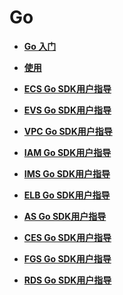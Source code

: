 # Go<a name="ZH-CN_TOPIC_0089679422"></a>

-   **[Go 入门](Go-入门.md)**  

-   **[使用](使用-1.md)**  

-   **[ECS Go SDK用户指导](ECS-Go-SDK用户指导.md)**  

-   **[EVS Go SDK用户指导](EVS-Go-SDK用户指导.md)**  

-   **[VPC Go SDK用户指导](VPC-Go-SDK用户指导.md)**  

-   **[IAM Go SDK用户指导](IAM-Go-SDK用户指导.md)**  

-   **[IMS Go SDK用户指导](IMS-Go-SDK用户指导.md)**  

-   **[ELB Go SDK用户指导](ELB-Go-SDK用户指导.md)**  

-   **[AS Go SDK用户指导](AS-Go-SDK用户指导.md)**  

-   **[CES Go SDK用户指导](CES-Go-SDK用户指导.md)**  

-   **[FGS Go SDK用户指导](FGS-Go-SDK用户指导.md)**  

-   **[RDS Go SDK用户指导](RDS-Go-SDK用户指导.md)**  


